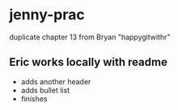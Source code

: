 # jenny-prac
duplicate chapter 13 from Bryan "happygitwithr"

## Eric works locally with readme

* adds another header
* adds bullet list
* finishes
